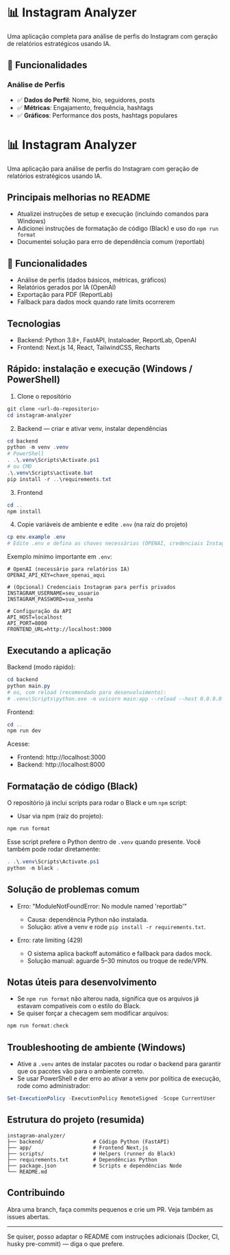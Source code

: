 # 📊 Instagram Analyzer

Uma aplicação completa para análise de perfis do Instagram com geração de relatórios estratégicos usando IA.

## 🚀 Funcionalidades

### Análise de Perfis
- ✅ **Dados do Perfil**: Nome, bio, seguidores, posts
- ✅ **Métricas**: Engajamento, frequência, hashtags
- ✅ **Gráficos**: Performance dos posts, hashtags populares
# 📊 Instagram Analyzer

Uma aplicação para análise de perfis do Instagram com geração de relatórios estratégicos usando IA.

## Principais melhorias no README
- Atualizei instruções de setup e execução (incluindo comandos para Windows)
- Adicionei instruções de formatação de código (Black) e uso do `npm run format`
- Documentei solução para erro de dependência comum (reportlab)

## 🚀 Funcionalidades

- Análise de perfis (dados básicos, métricas, gráficos)
- Relatórios gerados por IA (OpenAI)
- Exportação para PDF (ReportLab)
- Fallback para dados mock quando rate limits ocorrerem

## Tecnologias

- Backend: Python 3.8+, FastAPI, Instaloader, ReportLab, OpenAI
- Frontend: Next.js 14, React, TailwindCSS, Recharts

## Rápido: instalação e execução (Windows / PowerShell)

1) Clone o repositório

```powershell
git clone <url-do-repositorio>
cd instagram-analyzer
```

2) Backend — criar e ativar venv, instalar dependências

```powershell
cd backend
python -m venv .venv
# PowerShell
. .\.venv\Scripts\Activate.ps1
# ou CMD
.\.venv\Scripts\activate.bat
pip install -r ..\requirements.txt
```

3) Frontend

```powershell
cd ..
npm install
```

4) Copie variáveis de ambiente e edite `.env` (na raiz do projeto)

```powershell
cp env.example .env
# Edite .env e defina as chaves necessárias (OPENAI, credenciais Instagram se for usar perfis privados)
```

Exemplo mínimo importante em `.env`:

```env
# OpenAI (necessário para relatórios IA)
OPENAI_API_KEY=chave_openai_aqui

# (Opcional) Credenciais Instagram para perfis privados
INSTAGRAM_USERNAME=seu_usuario
INSTAGRAM_PASSWORD=sua_senha

# Configuração da API
API_HOST=localhost
API_PORT=8000
FRONTEND_URL=http://localhost:3000
```

## Executando a aplicação

Backend (modo rápido):

```powershell
cd backend
python main.py
# ou, com reload (recomendado para desenvolvimento):
# .venv\Scripts\python.exe -m uvicorn main:app --reload --host 0.0.0.0 --port 8000
```

Frontend:

```powershell
cd ..
npm run dev
```

Acesse:
- Frontend: http://localhost:3000
- Backend: http://localhost:8000

## Formatação de código (Black)

O repositório já inclui scripts para rodar o Black e um `npm` script:

- Usar via npm (raiz do projeto):

```powershell
npm run format
```

Esse script prefere o Python dentro de `.venv` quando presente. Você também pode rodar diretamente:

```powershell
. .\.venv\Scripts\Activate.ps1
python -m black .
```

## Solução de problemas comum

- Erro: "ModuleNotFoundError: No module named 'reportlab'"
   - Causa: dependência Python não instalada.
   - Solução: ative a venv e rode `pip install -r requirements.txt`.

- Erro: rate limiting (429)
   - O sistema aplica backoff automático e fallback para dados mock.
   - Solução manual: aguarde 5–30 minutos ou troque de rede/VPN.

## Notas úteis para desenvolvimento

- Se `npm run format` não alterou nada, significa que os arquivos já estavam compatíveis com o estilo do Black.
- Se quiser forçar a checagem sem modificar arquivos:

```powershell
npm run format:check
```

## Troubleshooting de ambiente (Windows)

- Ative a `.venv` antes de instalar pacotes ou rodar o backend para garantir que os pacotes vão para o ambiente correto.
- Se usar PowerShell e der erro ao ativar a venv por política de execução, rode como administrador:

```powershell
Set-ExecutionPolicy -ExecutionPolicy RemoteSigned -Scope CurrentUser
```

## Estrutura do projeto (resumida)

```
instagram-analyzer/
├── backend/                # Código Python (FastAPI)
├── app/                    # Frontend Next.js
├── scripts/                # Helpers (runner do Black)
├── requirements.txt        # Dependências Python
├── package.json            # Scripts e dependências Node
└── README.md
```

## Contribuindo

Abra uma branch, faça commits pequenos e crie um PR. Veja também as issues abertas.

---

Se quiser, posso adaptar o README com instruções adicionais (Docker, CI, husky pre-commit) — diga o que prefere.
